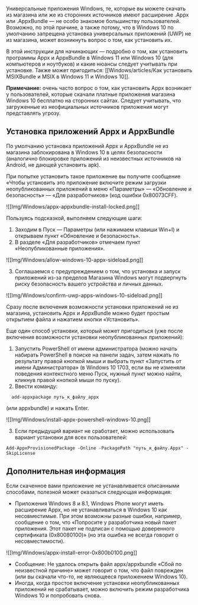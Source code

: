 Универсальные приложения Windows, те, которые вы можете скачать из магазина или же из сторонних источников имеют расширение .Appx или .AppxBundle — не особо знакомое большинству пользователей. Возможно, по этой причине, а также потому, что в Windows 10 по умолчанию запрещена установка универсальных приложений (UWP) не из магазина, может возникнуть вопрос о том, как установить их.

В этой инструкции для начинающих — подробно о том, как установить программы Appx и AppxBundle в Windows 11 или Windows 10 (для компьютеров и ноутбуков) и какие нюансы следует учитывать при установке. Также может пригодиться: [[Windows/articles/Как установить MSIXBundle и MSIX в Windows 11 и Windows 10]].

**Примечание:** очень часто вопрос о том, как установить Appx возникает у пользователей, которые скачали платные приложения магазина Windows 10 бесплатно на сторонних сайтах. Следует учитывать, что загруженные из неофициальных источников приложения могут представлять угрозу.

## Установка приложений Appx и AppxBundle

По умолчанию установка приложений Appx и AppxBundle не из магазина заблокирована в Windows 10 в целях безопасности (аналогично блокировке приложений из неизвестных источников на Android, не дающей установить apk).

При попытке установить такое приложение вы получите сообщение «Чтобы установить это приложение включите режим загрузки неопубликованных приложений в меню «Параметры» — «Обновление и безопасность» — «Для разработчиков» (код ошибки 0x80073CFF).

![[Img/Windows/appx-appxbundle-install-locked.png]]

Пользуясь подсказкой, выполняем следующие шаги:

1. Заходим в Пуск — Параметры (или нажимаем клавиши Win+I) и открываем пункт «Обновление и безопасность».
2. В разделе «Для разработчиков» отмечаем пункт «Неопубликованные приложения».

![[Img/Windows/allow-windows-10-appx-sideload.png]]

3. Соглашаемся с предупреждением о том, что установка и запуск приложений из-за пределов Магазина Windows могут подвергнуть риску безопасность вашего устройства и личных данных.

![[Img/Windows/confirm-uwp-apps-windows-10-sideload.png]]

Сразу после включения возможности установки приложений не из магазина, установить Appx и AppxBundle можно будет простым открытием файла и нажатием кнопки «Установить».

Еще один способ установки, который может пригодиться (уже после включения возможности установки неопубликованных приложений):

1. Запустить PowerShell от имени администратора (можно начать набирать PowerShell в поиске на панели задач, затем нажать по результату правой кнопкой мыши и выбрать пункт «Запустить от имени Администратора» (в Windows 10 1703, если вы не изменяли поведения контекстного меню Пуск, нужный пункт можно найти, кликнув правой кнопкой мыши по пуску).
2. Ввести команду:
  
```
  add-appxpackage путь_к_файлу_appx
```
   
   (или appxbundle) и нажать Enter.

![[Img/Windows/install-appx-powershell-windows-10.png]]

3. Если предыдущий вариант не сработает, можно использовать вариант установки для всех пользователей:

```
Add-AppxProvisionedPackage -Online -PackagePath "путь_к_файлу.Appx" -SkipLicense
```

## Дополнительная информация

Если скаченное вами приложение не устанавливается описанными способами, полезной может оказаться следующая информация:

- Приложения Windows 8 и 8.1, Windows Phone могут иметь расширение Appx, но не устанавливаться в Windows 10 как несовместимые. При этом возможны разные ошибки, например, сообщение о том, что «Попросите у разработчика новый пакет приложения. Этот пакет не подписан с помощью доверенного сертификата (0x80080100)» (но эта ошибка не всегда говорит о несовместимости).

![[Img/Windows/appx-install-error-0x800b0100.png]]

- Сообщение: Не удалось открыть файл appx/appxbundle «Сбой по неизвестной причине» может говорит о том, что файл поврежден (или вы скачали что-то, не являющееся приложением Windows 10).
- Иногда, когда простое включение установки неопубликованных приложений не срабатывает, можно включить режим разработчика Windows 10 и попробовать снова.